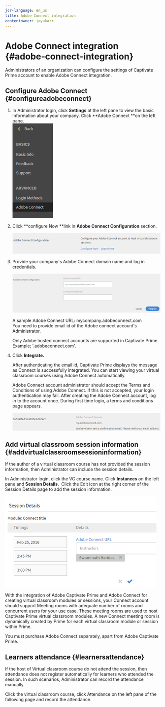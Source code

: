 ```yaml
---
jcr-language: en_us
title: Adobe Connect integration
contentowner: jayakarr
---
```



# Adobe Connect integration {#adobe-connect-integration}

Administrators of an organization can configure the settings of Captivate Prime account to enable Adobe Connect integration.

## Configure Adobe Connect {#configureadobeconnect}

1. In Administrator login, click **Settings** at the left pane to view the basic information about your company. Click **Adobe Connect **on the left pane.   
   ![](assets/left-pane.png)

1. Click&nbsp;**configure Now&nbsp;**link in&nbsp;**Adobe Connect Configuration**&nbsp;section.

   ![](assets/configure-now-connect.png)

1. Provide your company's Adobe Connect domain name and log in credentials.

   ![](assets/adobeconnect-config.png)

   A sample Adobe Connect URL: mycompany.adobeconnect.com  
   You need to provide email id of the Adobe connect account's Administrator.&nbsp;

   Only Adobe hosted connect accounts are supported in Captivate Prime. Example; '.adobeconnect.com'.

1. Click **Integrate.**

   After authenticating the email id, Captivate Prime displays the message as&nbsp;Connect is successfully integrated. You can start viewing your virtual classroom courses using Adobe Connect automatically.

   Adobe Connect account administrator should accept the Terms and Conditions of using Adobe Connect. If this is not accepted, your login authentication may fail. After creating the Adobe Connect account, log in to the account once. During first time login, a terms and conditions page appears.

   ![](assets/mail-confirmation.png)

## Add virtual classroom session information {#addvirtualclassroomsessioninformation}

If the author of a virtual classroom course has not provided the session information, then Administrator can include the session details.

In Administrator login, click the VC course name. Click&nbsp;**Instances**&nbsp;on the left pane and&nbsp;**Session Details**. &nbsp;Click the Edit icon at the right corner of the Session Details page to add the session information.

![](assets/session-creation-admin.png)

With the integration of Adobe Captivate Prime and Adobe Connect for creating virtual classroom modules or sessions, your Connect account should support Meeting rooms with adequate number of rooms and concurrent users for your use case. These meeting rooms are used to host Captivate Prime virtual classroom modules. A new Connect meeting room is dynamically created by Prime for each virtual classroom module or session within Prime.

You must purchase Adobe Connect separately, apart from Adobe Captivate Prime.

## Learners attendance {#learnersattendance}

If the host of Virtual classroom course do not attend the session, then attendance does not register automatically for learners who attended the session. In such scenarios, Administrator can record&nbsp;the attendance manually.

Click the virtual classroom course, click&nbsp;Attendance&nbsp;on the left pane of the following page and record the attendance.
